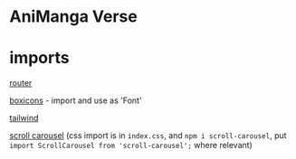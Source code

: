 # AniManga Verse


# imports

[router](https://www.npmjs.com/package/react-router-dom)

[boxicons](https://boxicons.com/) - import and use as 'Font'

[tailwind](https://tailwindcss.com/)

[scroll carousel](https://asif-jalil.github.io/scroll-carousel-website/#api) (css import is in `index.css`, and `npm i scroll-carousel`, put `import ScrollCarousel from 'scroll-carousel';` where relevant)